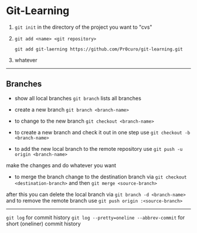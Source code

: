 # Git-Learning

1. ```git init``` in the directory of the project you want to "cvs"
2. ```git add <name> <git repository>```

	```git add git-laerning https://github.com/Pr0curo/git-learning.git```
3. whatever

---
## Branches
- show all local branches ```git branch``` lists all branches
- create a new branch ```git branch <branch-name>```
- to change to the new branch ```git checkout <branch-name>```

- to create a new branch and check it out in one step use ```git checkout -b <branch-name>```

- to add the new local branch to the remote repository use ```git push -u origin <branch-name>```

make the changes and do whatever you want

- to merge the branch change to the destination branch via ```git checkout <destination-branch>``` and then ```git merge <source-branch>```

after this you can delete the local branch via ```git branch -d <branch-name>``` and to remove the remote branch use ```git push origin :<source-branch>```

---
```git log``` for commit history
```git log --pretty=oneline --abbrev-commit``` for short (oneliner) commit history

